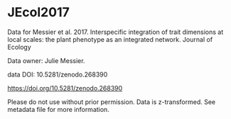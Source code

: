 # JEcol2017
Data for Messier et al. 2017. Interspecific integration of trait dimensions at local scales: the plant phenotype as an integrated network. Journal of Ecology

Data owner: Julie Messier.

data DOI: 10.5281/zenodo.268390

https://doi.org/10.5281/zenodo.268390

Please do not use without prior permission. 
Data is z-transformed.
See metadata file for more information.
